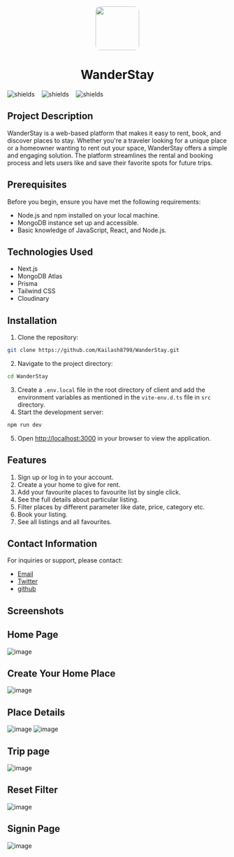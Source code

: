 <div align="center">
  <img src="https://wanderstay-nextjs14.vercel.app/logo.png" width="100px" style="border-radius:10px;" align="center" >
  <h1>WanderStay</h1>
  <div align="center" style="display:flex; gap:16px;">
    <img src="https://img.shields.io/github/languages/top/Kailash8799/WanderStay" alt="shields">
    <img src="https://img.shields.io/github/forks/Kailash8799/WanderStay" alt="shields">
    <img src="https://img.shields.io/github/stars/Kailash8799/WanderStay" alt="shields">
  </div>
</div>

## Project Description

WanderStay is a web-based platform that makes it easy to rent, book, and discover places to stay. Whether you're a traveler looking for a unique place or a homeowner wanting to rent out your space, WanderStay offers a simple and engaging solution. The platform streamlines the rental and booking process and lets users like and save their favorite spots for future trips.

## Prerequisites

Before you begin, ensure you have met the following requirements:

- Node.js and npm installed on your local machine.
- MongoDB instance set up and accessible.
- Basic knowledge of JavaScript, React, and Node.js.

## Technologies Used

- Next.js
- MongoDB Atlas
- Prisma
- Tailwind CSS
- Cloudinary

## Installation

1. Clone the repository:

```sh
git clone https://github.com/Kailash8799/WanderStay.git
```

2. Navigate to the project directory:

```sh
cd WanderStay
```

3. Create a `.env.local` file in the root directory of client and add the environment variables as mentioned in the `vite-env.d.ts` file in `src` directory.
4. Start the development server:

```sh
npm run dev
```

5. Open [http://localhost:3000](http://localhost:3000) in your browser to view the application.


## Features

1. Sign up or log in to your account.
2. Create a your home to give for rent.
3. Add your favourite places to favourite list by single click.
4. See the full details about particular listing.
5. Filter places by different parameter like date, price, category etc.
6. Book your listing.
7. See all listings and all favourites.

## Contact Information

For inquiries or support, please contact:

- [Email](mailto:kailashrajput8799@gmail.com)
- [Twitter](https://x.com/thekailash8799)
- [github](https://github.com/Kailash8799)

## Screenshots

## Home Page
![image](https://github.com/Kailash8799/WanderStay/assets/98249911/4edeb4c6-df2c-4e50-acb9-c524b4a4fd8d)

## Create Your Home Place
![image](https://github.com/Kailash8799/WanderStay/assets/98249911/a5686f30-de6a-4700-9ada-3f17683f7a1a)

## Place Details
![image](https://github.com/Kailash8799/WanderStay/assets/98249911/128953bf-3544-4956-8834-19560a9d17f3)
![image](https://github.com/Kailash8799/WanderStay/assets/98249911/839678f0-4eb2-4a02-b72b-5ce0bceffdd3)

## Trip page
![image](https://github.com/Kailash8799/WanderStay/assets/98249911/0a8d9941-150e-4136-9e35-e3e698582fb1)

## Reset Filter
![image](https://github.com/Kailash8799/WanderStay/assets/98249911/1910e34c-5e02-4851-8c02-a0e31f77da55)

## Signin Page
![image](https://github.com/Kailash8799/WanderStay/assets/98249911/3c2d1949-7dd4-4096-8dbe-2eaa5b55874e)
